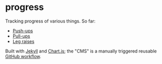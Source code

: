 # progress

Tracking progress of various things. So far:

- [Push-ups](https://benjaminwuethrich.dev/progress/#push-ups)
- [Pull-ups](https://benjaminwuethrich.dev/progress/#pull-ups)
- [Leg raises](https://benjaminwuethrich.dev/progress/#leg-raises)

Built with [Jekyll] and [Chart.js]; the "CMS" is a manually triggered reusable
[GitHub workflow][wf].

[jekyll]: <https://jekyllrb.com/>
[chart.js]: <https://www.chartjs.org/>
[wf]: <https://github.com/bewuethr/progress/blob/main/.github/workflows/entry.yml>
